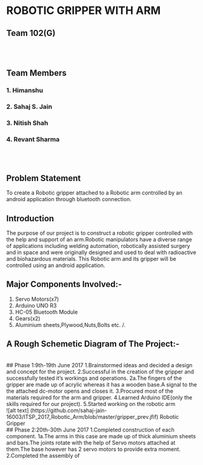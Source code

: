 # ROBOTIC GRIPPER WITH ARM
## Team 102(G)
</br></br>
## Team Members
### 1. Himanshu
### 2. Sahaj S. Jain
### 3. Nitish Shah
### 4. Revant Sharma
</br></br>
## Problem Statement
To create a Robotic gripper attached to a Robotic arm controlled by an android application through bluetooth connection.
</br>
## Introduction
The purpose of our project is to construct a robotic gripper controlled with the help and support of an arm.Robotic manipulators have a diverse range of applications including welding automation, robotically assisted surgery and in space and were originally designed and used to deal with radioactive and biohazardous materials. This Robotic arm and its gripper will be controlled using an android application.
</br>
## Major Components Involved:-
1. Servo Motors(x7)
2. Arduino UNO R3
3. HC-05 Bluetooth Module
4. Gears(x2)
5. Aluminium sheets,Plywood,Nuts,Bolts etc.
/.</br>
## A Rough Schemetic Diagram of The Project:- 

</br>
## Phase 1:9th-19th June 2017
1.Brainstormed ideas and decided a design and concept for the project.
2.Successful in the creation of the gripper and successfully tested it’s workings and operations.
2a.The fingers of the gripper are made up of acrylic whereas it has a wooden base.A signal to the the attached dc-motor opens and closes it.
3.Procured most of the materials required for the arm and gripper.
4.Learned Arduino IDE(only the skills required for our project).
5.Started working on the robotic arm
</br>
![alt text] (https://github.com/sahaj-jain-16003/ITSP_2017_Robotic_Arm/blob/master/gripper_prev.jfif)
Robotic Gripper
</br>
## Phase 2:20th-30th June 2017
1.Completed construction of each component.
1a.The arms  in this case are made up of thick aluminium sheets and bars.The joints rotate with the help of Servo motors attached at them.The base however has 2 servo motors to provide extra moment. 
2.Completed the assembly of 
